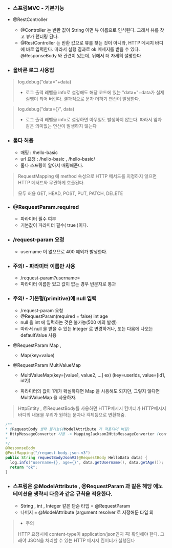 * ### 스프링MVC - 기본기능
* @RestController
  * @Controller 는 반환 값이 String 이면 뷰 이름으로 인식된다. 그래서 뷰를 찾고 뷰가 랜더링 된다.
  * @RestController 는 반환 값으로 뷰를 찾는 것이 아니라, HTTP 메시지 바디에 바로 입력한다.
  따라서 실행 결과로 ok 메세지를 받을 수 있다. @ResponseBody 와 관련이 있는데, 뒤에서 더 자세히
  설명한다

* ### 올바른 로그 사용법
> log.debug("data="+data)
>
> * 로그 출력 레벨을 info로 설정해도 해당 코드에 있는 "data="+data가 실제 실행이 되어 버린다.
결과적으로 문자 더하기 연산이 발생한다.

> log.debug("data={}", data)
>
> * 로그 출력 레벨을 info로 설정하면 아무일도 발생하지 않는다. 따라서 앞과 같은 의미없는 연산이
발생하지 않는다

* ### 둘다 허용
  * 매핑 : /hello-basic
  * url 요청 : /hello-basic , /hello-basic/ 
  * 둘다 스프링이 알아서 매핑해준다.

> RequestMapping 에 method 속성으로 HTTP 메서드를 지정하지 않으면 HTTP 메서드와 무관하게
호출된다.
>
> 모두 허용 GET, HEAD, POST, PUT, PATCH, DELETE
>


* ### @RequestParam.required
  * 파라미터 필수 여부
  * 기본값이 파라미터 필수( true )이다.
* ### /request-param 요청
  * username 이 없으므로 400 예외가 발생한다.
  
* ### 주의! - 파라미터 이름만 사용
  * /request-param?username=
  * 파라미터 이름만 있고 값이 없는 경우 빈문자로 통과
  
* ### 주의! - 기본형(primitive)에 null 입력
  * /request-param 요청
  * @RequestParam(required = false) int age
  * null 을 int 에 입력하는 것은 불가능(500 예외 발생)
  * 따라서 null 을 받을 수 있는 Integer 로 변경하거나, 또는 다음에 나오는 defaultValue 사용

* @RequestParam Map ,
  * Map(key=value)
* @RequestParam MultiValueMap
  * MultiValueMap(key=[value1, value2, ...] ex) (key=userIds, value=[id1, id2])


  * 파라미터의 값이 1개가 확실하다면 Map 을 사용해도 되지만, 그렇지 않다면 MultiValueMap 을 사용하자. 

> HttpEntity , @RequestBody를 사용하면 HTTP메시지 컨버터가  HTTP메시지 바디의 내용을 우리가 원하는 문자나 객체등으로 변환해줌.


```java
/**
* @RequestBody 생략 불가능(@ModelAttribute 가 적용되어 버림)
* HttpMessageConverter 사용 -> MappingJackson2HttpMessageConverter (contenttype: application/json)
*
*/
@ResponseBody
@PostMapping("/request-body-json-v3")
public String requestBodyJsonV3(@RequestBody HelloData data) {
  log.info("username={}, age={}", data.getUsername(), data.getAge());
  return "ok";
}
```


* ### 스프링은 @ModelAttribute , @RequestParam 과 같은 해당 애노테이션을 생략시 다음과 같은 규칙을 적용한다.
  * String , int , Integer 같은 단순 타입 = @RequestParam
  * 나머지 = @ModelAttribute (argument resolver 로 지정해둔 타입 외

> * 주의
> 
> HTTP 요청시에 content-type이 application/json인지 꼭! 확인해야 한다. 그래야 JSON을 처리할 수
있는 HTTP 메시지 컨버터가 실행된다